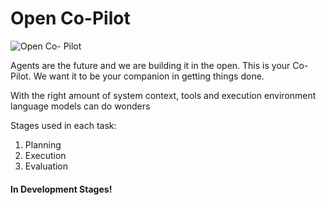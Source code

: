 # Open Co-Pilot


![Open Co- Pilot](https://github.com/user-attachments/assets/434f4ce1-480c-4bae-a05a-36c7532cec54)

Agents are the future and we are building it in the open.
This is your Co-Pilot. We want it to be your companion in getting things done. 

With the right amount of system context, tools and execution environment language models can do wonders

Stages used in each task: 
1. Planning
2. Execution
3. Evaluation


<h4>In Development Stages!</h4>
